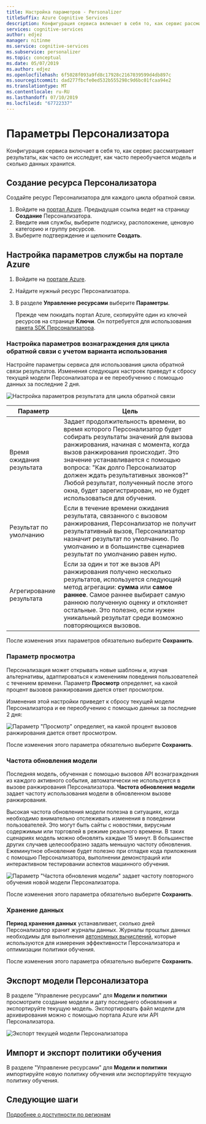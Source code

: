 ```yaml
---
title: Настройка параметров - Personalizer
titleSuffix: Azure Cognitive Services
description: Конфигурация сервиса включает в себя то, как сервис рассматривает результаты, как часто он исследует, как часто переобучается модель и сколько данных хранится.
services: cognitive-services
author: edjez
manager: nitinme
ms.service: cognitive-services
ms.subservice: personalizer
ms.topic: conceptual
ms.date: 05/07/2019
ms.author: edjez
ms.openlocfilehash: 6f5028f093a9fd8c17928c2167039599d4db897c
ms.sourcegitcommit: dad277fbcfe0ed532b555298c9d6bc01fcaa94e2
ms.translationtype: MT
ms.contentlocale: ru-RU
ms.lasthandoff: 07/10/2019
ms.locfileid: "67722337"
---
```

# <a name="personalizer-settings"></a>Параметры Персонализатора

Конфигурация сервиса включает в себя то, как сервис рассматривает результаты, как часто он исследует, как часто переобучается модель и сколько данных хранится.

## <a name="create-personalizer-resource"></a>Создание ресурса Персонализатора

Создайте ресурс Персонализатора для каждого цикла обратной связи. 

1. Войдите на [портал Azure](https://ms.portal.azure.com/#create/Microsoft.CognitiveServicesPersonalizer). Предыдущая ссылка ведет на страницу **Создание** Персонализатора. 
1. Введите имя службы, выберите подписку, расположение, ценовую категорию и группу ресурсов.
1. Выберите подтверждение и щелкните **Создать**.

## <a name="configure-service-settings-in-the-azure-portal"></a>Настройка параметров службы на портале Azure

1. Войдите на [портале Azure](https://ms.portal.azure.com/#create/Microsoft.CognitiveServicesPersonalizer).
1. Найдите нужный ресурс Персонализатора. 
1. В разделе **Управление ресурсами** выберите **Параметры**.

    Прежде чем покидать портал Azure, скопируйте один из ключей ресурсов на странице **Ключи**. Он потребуется для использования [пакета SDK Персонализатора](https://docs.microsoft.com/dotnet/api/microsoft.azure.cognitiveservices.personalizer).

### <a name="configure-reward-settings-for-the-feedback-loop-based-on-use-case"></a>Настройка параметров вознаграждения для цикла обратной связи с учетом варианта использования

Настройте параметры сервиса для использования цикла обратной связи результатов. Изменения следующих настроек приведут к сбросу текущей модели Персонализатора и ее переобучению с помощью данных за последние 2 дня.

![Настройка параметров результата для цикла обратной связи](media/settings/configure-model-reward-settings.png)

|Параметр|Цель|
|--|--|
|Время ожидания результата|Задает продолжительность времени, во время которого Персонализатор будет собирать результаты значений для вызова ранжирования, начиная с момента, когда вызов ранжирования происходит. Это значение устанавливается с помощью вопроса: "Как долго Персонализатор должен ждать результативных звонков?" Любой результат, полученный после этого окна, будет зарегистрирован, но не будет использоваться для обучения.|
|Результат по умолчанию|Если в течение времени ожидания результата, связанного с вызовом ранжирования, Персонализатор не получит результативный вызов, Персонализатор назначит результат по умолчанию. По умолчанию и в большинстве сценариев результат по умолчанию равен нулю.|
|Агрегирование результата|Если за один и тот же вызов API ранжирования получено несколько результатов, используется следующий метод агрегации: **сумма** или **самое раннее**. Самое раннее выбирает самую раннюю полученную оценку и отклоняет остальные. Это полезно, если нужен уникальный результат среди возможно повторяющихся вызовов. |

После изменения этих параметров обязательно выберите **Сохранить**.

### <a name="exploration-setting"></a>Параметр просмотра 

Персонализация может открывать новые шаблоны и, изучая альтернативы, адаптироваться к изменениям поведения пользователей с течением времени. Параметр **Просмотр** определяет, на какой процент вызовов ранжирования дается ответ просмотром. 

Изменения этой настройки приведет к сбросу текущей модели Персонализатора и ее переобучению с помощью данных за последние 2 дня:

![Параметр "Просмотр" определяет, на какой процент вызовов ранжирования дается ответ просмотром.](media/settings/configure-exploration-setting.png)

После изменения этого параметра обязательно выберите **Сохранить**.

### <a name="model-update-frequency"></a>Частота обновления модели

Последняя модель, обученная с помощью вызовов API вознаграждения из каждого активного события, автоматически не используется в вызове ранжирования Персонализатора. **Частота обновления модели** задает частоту использования модели в обновленном вызове ранжирования. 

Высокая частота обновления модели полезна в ситуациях, когда необходимо внимательно отслеживать изменения в поведении пользователей. Это могут быть сайты с новостями, вирусным содержимым или торговлей в режиме реального времени. В таких сценариях модель можно обновлять каждые 15 минут. В большинстве других случаев целесообразно задать меньшую частоту обновления. Ежеминутное обновление будет полезно при отладке кода приложения с помощью Персонализатора, выполнении демонстраций или интерактивном тестировании аспектов машинного обучения.

![Параметр "Частота обновления модели" задает частоту повторного обучения новой модели Персонализатора.](media/settings/configure-model-update-frequency-settings.png)

После изменения этого параметра обязательно выберите **Сохранить**.

### <a name="data-retention"></a>Хранение данных

**Период хранения данных** устанавливает, сколько дней Персонализатор хранит журналы данных. Журналы прошлых данных необходимы для выполнения [автономных вычислений](concepts-offline-evaluation.md), которые используются для измерения эффективности Персонализатора и оптимизации политики обучения.

После изменения этого параметра обязательно выберите **Сохранить**.

## <a name="export-the-personalizer-model"></a>Экспорт модели Персонализатора

В разделе "Управление ресурсами" для **Модели и политики** просмотрите создание модели и дату последнего обновления и экспортируйте текущую модель. Экспортировать файл модели для архивирования можно с помощью портала Azure или API Персонализатора. 

![Экспорт текущей модели Персонализатора](media/settings/export-current-personalizer-model.png)

## <a name="import-and-export-learning-policy"></a>Импорт и экспорт политики обучения

В разделе "Управление ресурсами" для **Модели и политики** импортируйте новую политику обучения или экспортируйте текущую политику обучения.

## <a name="next-steps"></a>Следующие шаги

<!--
[How to use the Personalizer container](https://go.microsoft.com/fwlink/?linkid=2083923&clcid=0x409)
-->
[Подробнее о доступности по регионам](https://azure.microsoft.com/global-infrastructure/services/?products=cognitive-services)
